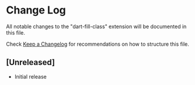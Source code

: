 # Change Log

All notable changes to the "dart-fill-class" extension will be documented in this file.

Check [Keep a Changelog](http://keepachangelog.com/) for recommendations on how to structure this file.

## [Unreleased]

- Initial release
